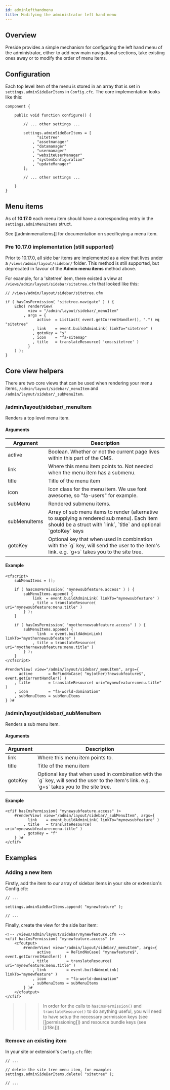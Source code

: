 ```yaml
---
id: adminlefthandmenu
title: Modifying the administrator left hand menu
---
```


## Overview

Preside provides a simple mechanism for configuring the left hand menu of the administrator, either to add new main navigational sections, take existing ones away or to modify the order of menu items.

## Configuration

Each top level item of the menu is stored in an array that is set in `settings.adminSideBarItems` in `Config.cfc`. The core implementation looks like this:

```luceescript
component {

    public void function configure() {

        // ... other settings ...

        settings.adminSideBarItems = [
              "sitetree"
            , "assetmanager"
            , "datamanager"
            , "usermanager"
            , "websiteUserManager"
            , "systemConfiguration"
            , "updateManager"
        ];

        // ... other settings ...

    }
}
```

## Menu items

As of **10.17.0** each menu item should have a corresponding entry in the `settings.adminMenuItems` struct.

See [[adminmenuitems]] for documentation on specificying a menu item.

### Pre 10.17.0 implementation (still supported)

Prior to 10.17.0, all side bar items are implemented as a view that lives under a `/views/admin/layout/sidebar/` folder. This method is still supported, but deprecated in favour of the **Admin menu items** method above.

For example, for a 'sitetree' item, there existed a view at `/views/admin/layout/sidebar/sitetree.cfm` that looked like this:

```luceescript
// /views/admin/layout/sidebar/sitetree.cfm

if ( hasCmsPermission( "sitetree.navigate" ) ) {
    Echo( renderView(
          view = "/admin/layout/sidebar/_menuItem"
        , args = {
              active  = ListLast( event.getCurrentHandler(), ".") eq "sitetree"
            , link    = event.buildAdminLink( linkTo="sitetree" )
            , gotoKey = "s"
            , icon    = "fa-sitemap"
            , title   = translateResource( 'cms:sitetree' )
          }
    ) );
}
```

## Core view helpers

There are two core views that can be used when rendering your menu items, `/admin/layout/sidebar/_menuItem` and `/admin/layout/sidebar/_subMenuItem`.

### /admin/layout/sidebar/_menuItem

Renders a top level menu item.

#### Arguments

<div class="table-responsive">
	<table class="table">
		<thead>
			<tr>
				<th>Argument</th>
				<th>Description</th>
			</tr>
		</thead>
		<tbody>
			<tr><td>active</td>        <td>Boolean. Whether or not the current page lives within this part of the CMS.</td></tr>
			<tr><td>link</td>          <td>Where this menu item points to. Not needed when the menu item has a submenu.</td></tr>
			<tr><td>title</td>         <td>Title of the menu item</td></tr>
			<tr><td>icon</td>          <td>Icon class for the menu item. We use font awesome, so "fa-users" for example.</td></tr>
			<tr><td>subMenu</td>       <td>Rendered submenu items.</td></tr>
			<tr><td>subMenuItems</td>  <td>Array of sub menu items to render (alternative to supplying a rendered sub menu). Each item should be a struct with `link`, `title` and optional `gotoKey` keys</td></tr>
			<tr><td>gotoKey</td>       <td>Optional key that when used in combination with the `g` key, will send the user to the item's link. e.g. `g+s` takes you to the site tree.</td></tr>
		</tbody>
	</table>
</div>

#### Example

```lucee
<cfscript>
    subMenuItems = [];

    if ( hasCmsPermission( "mynewsubfeature.access" ) ) {
        subMenuItems.append( {
            link  = event.buildAdminLink( linkTo="mynewsubfeature" )
            , title = translateResource( uri="mynewsubfeature:menu.title" )
        } );
    }

    if ( hasCmsPermission( "myothernewsubfeature.access" ) ) {
        subMenuItems.append( {
              link  = event.buildAdminLink( linkTo="myothernewsubfeature" )
            , title = translateResource( uri="myothernewsubfeature:menu.title" )
        } );
    }
</cfscript>

#renderView( view="/admin/layout/sidebar/_menuItem", args={
      active       = ReFindNoCase( "my(other)?newsubfeature$", event.getCurrentHandler() )
    , title        = translateResource( uri="mynewfeature:menu.title" )
    , icon         = "fa-world-domination"
    , subMenuItems = subMenuItems
} )#
```

### /admin/layout/sidebar/_subMenuItem

Renders a sub menu item.

#### Arguments

<div class="table-responsive">
	<table class="table">
		<thead>
			<tr>
				<th>Argument</th>
				<th>Description</th>
			</tr>
		</thead>
		<tbody>
			<tr><td>link</td>    <td>Where this menu item points to.</td></tr>
			<tr><td>title</td>   <td>Title of the menu item</td></tr>
			<tr><td>gotoKey</td> <td>Optional key that when used in combination with the `g` key, will send the user to the item's link. e.g. `g+s` takes you to the site tree.</td></tr>
		</tbody>
	</table>
</div>

#### Example

```lucee
<cfif hasCmsPermission( "mynewsubfeature.access" )>
    #renderView( view="/admin/layout/sidebar/_subMenuItem", args={
          link    = event.buildAdminLink( linkTo="mynewsubfeature" )
        , title   = translateResource( uri="mynewsubfeature:menu.title" )
        , gotoKey = "f"
    } )#
</cfif>
```

## Examples

### Adding a new item

Firstly, add the item to our array of sidebar items in your site or extension's Config.cfc:

```luceescript
// ...

settings.adminSideBarItems.append( "mynewfeature" );

// ...
```

Finally, create the view for the side bar item:

```lucee
<!-- /views/admin/layout/sidebar/mynewfeature.cfm -->
<cfif hasCmsPermission( "mynewfeature.access" )>
    <cfoutput>
        #renderView( view="/admin/layout/sidebar/_menuItem", args={
              active       = ReFindNoCase( "mynewfeature$", event.getCurrentHandler() )
            , title        = translateResource( uri="mynewfeature:menu.title" )
            , link         = event.buildAdminLink( linkTo="mynewfeature" )
            , icon         = "fa-world-domination"
            , subMenuItems = subMenuItems
        } )#
    </cfoutput>
</cfif>
```

>>> In order for the calls to `hasCmsPermission()` and `translateResource()` to do anything useful, you will need to have setup the necessary permission keys (see [[permissioning]]) and resource bundle keys (see [[i18n]]).

### Remove an existing item

In your site or extension's `Config.cfc` file:

```luceescript
// ...

// delete the site tree menu item, for example:
settings.adminSideBarItems.delete( "sitetree" );

// ...
```